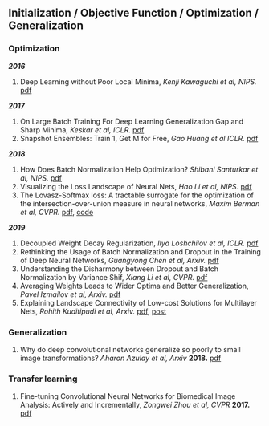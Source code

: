 ## Initialization / Objective Function / Optimization / Generalization
### Optimization
***2016***  
1. Deep Learning without Poor Local Minima, *Kenji Kawaguchi et al, NIPS.* [pdf](https://arxiv.org/pdf/1605.07110.pdf)

***2017***  
1. On Large Batch Training For Deep Learning Generalization Gap and Sharp Minima, *Keskar et al, ICLR.* [pdf](https://arxiv.org/pdf/1609.04836.pdf)
1. Snapshot Ensembles: Train 1, Get M for Free, *Gao Huang et al ICLR.* [pdf](https://arxiv.org/pdf/1704.00109.pdf)  

***2018***
1. How Does Batch Normalization Help Optimization? *Shibani Santurkar et al, NIPS.* [pdf](https://arxiv.org/pdf/1805.11604.pdf)
1. Visualizing the Loss Landscape of Neural Nets, *Hao Li et al, NIPS.* [pdf](https://arxiv.org/pdf/1712.09913.pdf)
1. The Lovasz-Softmax loss: A tractable surrogate for the optimization of the intersection-over-union measure in neural networks, *Maxim Berman et al, CVPR.* [pdf](https://arxiv.org/pdf/1705.08790.pdf), [code](https://github.com/bermanmaxim/LovaszSoftmax)

***2019***
1. Decoupled Weight Decay Regularization, *Ilya Loshchilov et al, ICLR.* [pdf](https://arxiv.org/pdf/1711.05101.pdf)
1. Rethinking the Usage of Batch Normalization and Dropout in the Training of Deep Neural Networks, *Guangyong Chen et al, Arxiv.* [pdf](https://arxiv.org/pdf/1905.05928.pdf)
1. Understanding the Disharmony between Dropout and Batch Normalization by Variance Shif, *Xiang Li et al, CVPR.* [pdf](https://arxiv.org/pdf/1801.05134.pdf)
1. Averaging Weights Leads to Wider Optima and Better Generalization, *Pavel Izmailov et al, Arxiv.* [pdf](https://arxiv.org/pdf/1803.05407.pdf)
1. Explaining Landscape Connectivity of Low-cost Solutions for Multilayer Nets, *Rohith Kuditipudi et al, Arxiv.* [pdf](https://arxiv.org/pdf/1906.06247.pdf), [post](http://www.offconvex.org/2019/06/16/modeconnectivity/)

### Generalization
1. Why do deep convolutional networks generalize so poorly to small image transformations? *Aharon Azulay et al, Arxiv* **2018.** [pdf](https://arxiv.org/pdf/1805.12177.pdf)

### Transfer learning
1. Fine-tuning Convolutional Neural Networks for Biomedical Image Analysis: Actively and Incrementally, *Zongwei Zhou et al, CVPR* **2017.** [pdf](http://openaccess.thecvf.com/content_cvpr_2017/papers/Zhou_Fine-Tuning_Convolutional_Neural_CVPR_2017_paper.pdf)
